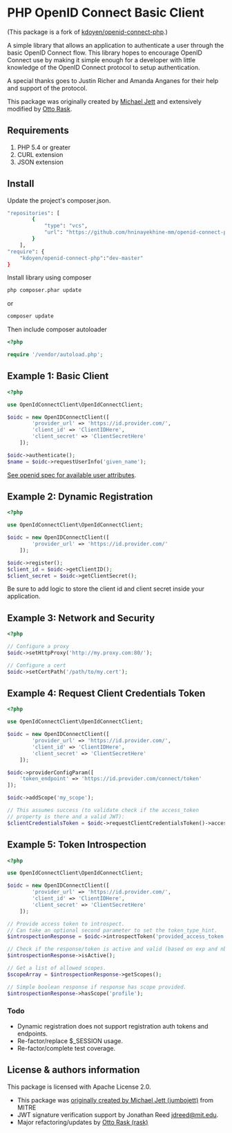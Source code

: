 # PHP OpenID Connect Basic Client

(This package is a fork of [kdoyen/openid-connect-php][3].)

A simple library that allows an application to authenticate a user
through the basic OpenID Connect flow. This library hopes to encourage
OpenID Connect use by making it simple enough for a developer with
little knowledge of the OpenID Connect protocol to setup authentication.

A special thanks goes to Justin Richer and Amanda Anganes for their help
and support of the protocol.

This package was originally created by [Michael Jett][2] and extensively modified by
[Otto Rask][3].

## Requirements

1.  PHP 5.4 or greater
2.  CURL extension
3.  JSON extension

## Install
Update the project's composer.json.

```sh
"repositories": [
        {
            "type": "vcs",
            "url": "https://github.com/hninayekhine-mm/openid-connect-php.git"
        }
    ],
"require": {
    "kdoyen/openid-connect-php":"dev-master"
}
```

Install library using composer

```sh
php composer.phar update
```

or 

```sh
composer update
```

Then include composer autoloader

```php
<?php

require '/vendor/autoload.php';
```

## Example 1: Basic Client

```php
<?php

use OpenIdConnectClient\OpenIdConnectClient;

$oidc = new OpenIDConnectClient([
        'provider_url' => 'https://id.provider.com/',
        'client_id' => 'ClientIDHere',
        'client_secret' => 'ClientSecretHere'
    ]);

$oidc->authenticate();
$name = $oidc->requestUserInfo('given_name');
```

[See openid spec for available user attributes][1].

## Example 2: Dynamic Registration

```php
<?php

use OpenIdConnectClient\OpenIdConnectClient;

$oidc = new OpenIDConnectClient([
        'provider_url' => 'https://id.provider.com/'
    ]);

$oidc->register();
$client_id = $oidc->getClientID();
$client_secret = $oidc->getClientSecret();
```

Be sure to add logic to store the client id and client secret inside
your application.

## Example 3: Network and Security

```php
<?php

// Configure a proxy
$oidc->setHttpProxy('http://my.proxy.com:80/');

// Configure a cert
$oidc->setCertPath('/path/to/my.cert');
```

## Example 4: Request Client Credentials Token

```php
<?php

use OpenIdConnectClient\OpenIdConnectClient;

$oidc = new OpenIDConnectClient([
        'provider_url' => 'https://id.provider.com/',
        'client_id' => 'ClientIDHere',
        'client_secret' => 'ClientSecretHere'
    ]);

$oidc->providerConfigParam([
    'token_endpoint' => 'https://id.provider.com/connect/token'
]);

$oidc->addScope('my_scope');

// This assumes success (to validate check if the access_token
// property is there and a valid JWT):
$clientCredentialsToken = $oidc->requestClientCredentialsToken()->access_token;
```

## Example 5: Token Introspection

```php
<?php

use OpenIdConnectClient\OpenIdConnectClient;

$oidc = new OpenIDConnectClient([
        'provider_url' => 'https://id.provider.com/',
        'client_id' => 'ClientIDHere',
        'client_secret' => 'ClientSecretHere'
    ]);

// Provide access token to introspect.
// Can take an optional second parameter to set the token_type_hint.
$introspectionResponse = $oidc->introspectToken('provided_access_token');

// Check if the response/token is active and valid (based on exp and nbf).
$introspectionResponse->isActive();

// Get a list of allowed scopes.
$scopeArray = $introspectionResponse->getScopes();

// Simple boolean response if response has scope provided.
$introspectionResponse->hasScope('profile');
```

### Todo

- Dynamic registration does not support registration auth tokens and endpoints.
- Re-factor/replace $_SESSION usage.
- Re-factor/complete test coverage.

## License & authors information

This package is licensed with Apache License 2.0.

-   This package was [originally created by Michael Jett (jumbojett)][2] from MITRE
-   JWT signature verification support by Jonathan Reed <jdreed@mit.edu>.
-   Major refactoring/updates by [Otto Rask (rask)][3]

  [1]: http://openid.net/specs/openid-connect-basic-1_0-15.html#id_res
  [2]: https://github.com/jumbojett/OpenID-Connect-PHP
  [3]: https://github.com/rask/openid-connect-php
